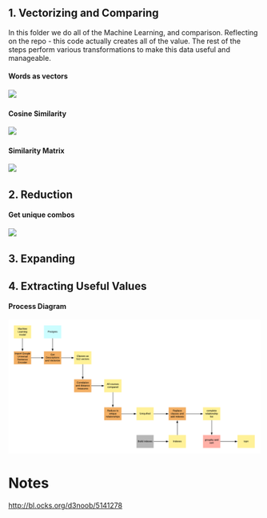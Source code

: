 


## 1. Vectorizing and Comparing

In this folder we do all of the Machine Learning, and comparison. Reflecting on the repo - this code actually creates all of the value. The rest of the steps perform various transformations to make this data useful and manageable. 


#### Words as vectors

![](https://miro.medium.com/max/612/1*70iOJhTnYxj7Wc08TMbFaw.png)


#### Cosine Similarity

![](https://miro.medium.com/max/625/1*MgE-cLwdRUk-D2ErtfX4mA.png)

#### Similarity Matrix

![](http://logiciels.pierrecouprie.fr/telechargement/EANALYSIS/EAnalysisHelp/images/similarityMatrix-01.jpg)


## 2. Reduction

#### Get unique combos

![](http://jwilson.coe.uga.edu/emt725/TriNos/DotSquare.jpg)

## 3. Expanding


## 4. Extracting Useful Values



#### Process Diagram

![diagram](https://raw.githubusercontent.com/drbh/course_vector_world/master/images/diagram.png)

# Notes
http://bl.ocks.org/d3noob/5141278